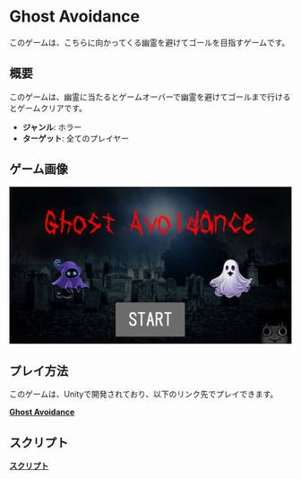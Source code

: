 # Ghost Avoidance

このゲームは、こちらに向かってくる幽霊を避けてゴールを目指すゲームです。

## 概要

このゲームは、幽霊に当たるとゲームオーバーで幽霊を避けてゴールまで行けるとゲームクリアです。

- **ジャンル**: ホラー
- **ターゲット**: 全てのプレイヤー

## ゲーム画像

![タイトル](Assets/Image/GhostAvoidanceTitle.png)

## プレイ方法

このゲームは、Unityで開発されており、以下のリンク先でプレイできます。

**[Ghost Avoidance](https://unityroom.com/games/ghostavoidance)**

## スクリプト

**[スクリプト](Assets/Script)**
